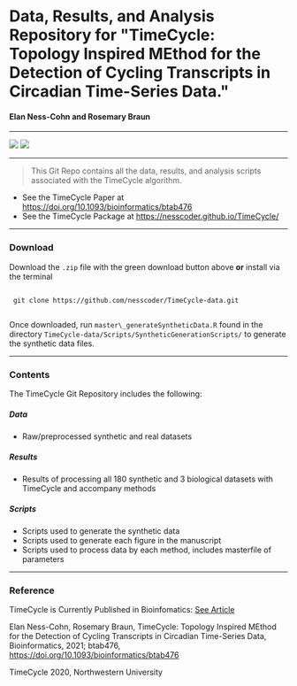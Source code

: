 # Data, Results, and Analysis Repository for "TimeCycle: Topology Inspired MEthod for the Detection of Cycling Transcripts in Circadian Time-Series Data."

#### Elan Ness-Cohn and Rosemary Braun

------------------------------------------------------------------------

<!-- badges: start -->
[![](https://img.shields.io/badge/doi-10.1101/2020.11.19.389981-yellow.svg)](https://doi.org/10.1101/2020.11.19.389981)
[![](https://img.shields.io/github/repo-size/nesscoder/TimeCycle-data)](https://github.com/nesscoder/TimeCycle-data)
<!-- badges: end -->

------------------------------------------------------------------------

> This Git Repo contains all the data, results, and analysis scripts associated with the TimeCycle algorithm.

-   See the TimeCycle Paper at <https://doi.org/10.1093/bioinformatics/btab476>
-   See the TimeCycle Package at <https://nesscoder.github.io/TimeCycle/>

------------------------------------------------------------------------

### Download

Download the `.zip` file with the green download button above **or** install via the terminal

```{r}
 
 git clone https://github.com/nesscoder/TimeCycle-data.git
 
```

Once downloaded, run `master\_generateSyntheticData.R` found in the directory `TimeCycle-data/Scripts/SyntheticGenerationScripts/` to generate the synthetic data files.

------------------------------------------------------------------------

### Contents

The TimeCycle Git Repository includes the following:

##### Data

-   Raw/preprocessed synthetic and real datasets

##### Results

-   Results of processing all 180 synthetic and 3 biological datasets with TimeCycle and accompany methods

##### Scripts

-   Scripts used to generate the synthetic data
-   Scripts used to generate each figure in the manuscript
-   Scripts used to process data by each method, includes masterfile of parameters

------------------------------------------------------------------------

### Reference

TimeCycle is Currently Published in Bioinfomatics: [See Article](https://doi.org/10.1093/bioinformatics/btab476)

Elan Ness-Cohn, Rosemary Braun, TimeCycle: Topology Inspired MEthod for the Detection of Cycling Transcripts in Circadian Time-Series Data, Bioinformatics, 2021; btab476, https://doi.org/10.1093/bioinformatics/btab476

TimeCycle 2020, Northwestern University
